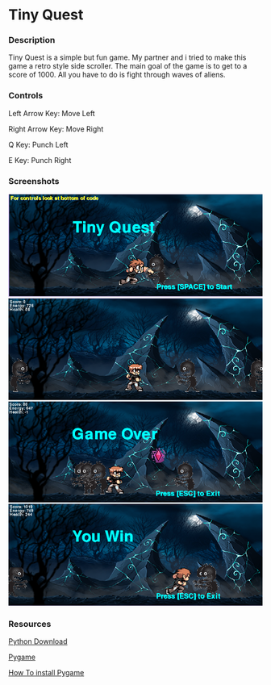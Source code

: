 <h1>Tiny Quest</h1>

<h3>Description</h3>
<p>
    Tiny Quest is a simple but fun game. My partner and i tried to make this game a
    retro style side scroller. The main goal of the game is to get to a score of 1000.
    All you have to do is fight through waves of aliens.
</p>

<h3>Controls</h3>
<p>
    Left Arrow Key: Move Left</p>
<p>
    Right Arrow Key: Move Right</p>
<p>
    Q Key: Punch Left</p>
<p>
    E Key: Punch Right</p>
    
<h3>Screenshots</h3>
<img src=https://github.com/cbalk6608/Tiny-Quest/blob/master/Tiny%20Quest/Title.PNG width="600px">
<Img src=https://github.com/cbalk6608/Tiny-Quest/blob/master/Tiny%20Quest/Mid%20Game.PNG width="600px">
<img src=https://github.com/cbalk6608/Tiny-Quest/blob/master/Tiny%20Quest/Game%20Over.PNG width="600px">
<img src=https://github.com/cbalk6608/Tiny-Quest/blob/master/Tiny%20Quest/Win.PNG width="600px">

<h3>Resources</h3>
<a href="https://www.python.org/downloads/"> Python Download </a>
<p></p>
<a href="http://www.lfd.uci.edu/~gohlke/pythonlibs/#pygame"> Pygame </a>
<p></p>
<a href="https://www.youtube.com/embed/_GikMdhAhv0"> How To install Pygame </a>
